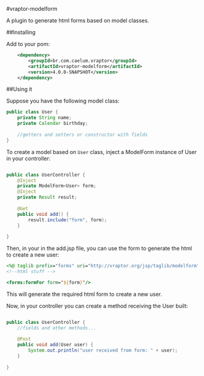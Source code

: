 #vraptor-modelform

A plugin to generate html forms based on model classes.

##Installing

Add to your pom:

```xml
    <dependency>
    	<groupId>br.com.caelum.vraptor</groupId>
    	<artifactId>vraptor-modelform</artifactId>
    	<version>4.0.0-SNAPSHOT</version>
    </dependency>
```
    
##Using it

Suppose you have the following model class:

```java
public class User {
    private String name;
    private Calendar birthday;
    
    //getters and setters or constructor with fields
}
```

To create a model based on `User` class, inject a ModelForm instance of User in your controller:

```java

public class UserController {
    @Inject
    private ModelForm<User> form;
    @Inject
    private Result result;
    
    @Get
    public void add() {
        result.include("form", form);
    }
    
}
```

Then, in your in the add.jsp file, you can use the form to generate the html to create a new user:

```jsp
<%@ taglib prefix="forms" uri="http://vraptor.org/jsp/taglib/modelform" %>
<!--html stuff -->

<forms:formFor form="${form}"/>

```

This will generate the required html form to create a new user.

Now, in your controller you can create a method receiving the User built:

```java

public class UserController {
    //fields and other methods...
        
    @Post
    public void add(User user) {
        System.out.println("user received from form: " + user);
    }
    
}
```
